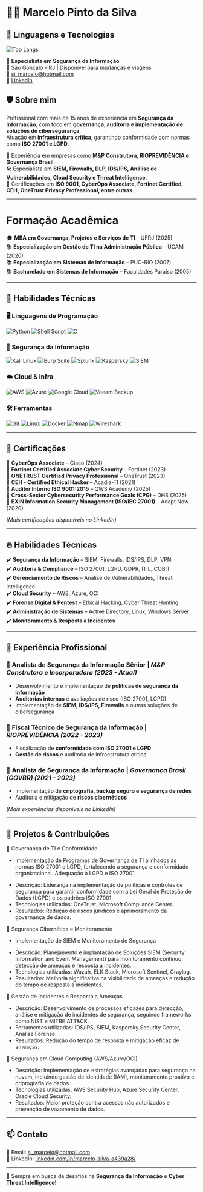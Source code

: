 # 👨‍💻 Marcelo Pinto da Silva

## 🚀 Linguagens e Tecnologias

[![Top Langs](https://github-readme-stats.vercel.app/api/top-langs/?username=marcelosilva75&layout=compact&langs_count=8&theme=dark)](https://github.com/marcelosilva75)

🔐 **Especialista em Segurança da Informação**  
📍 São Gonçalo – RJ | Disponível para mudanças e viagens  
📧 [si_marcelo@hotmail.com](mailto:si_marcelo@hotmail.com)  
🔗 [LinkedIn](https://www.linkedin.com/in/marcelo-silva-a439a28/)  

## 🛡️ Sobre mim
Profissional com mais de 15 anos de experiência em **Segurança da Informação**, com foco em **governança, auditoria e implementação de soluções de cibersegurança**.  
Atuação em **infraestrutura crítica**, garantindo conformidade com normas como **ISO 27001 e LGPD**.  

💼 Experiência em empresas como **M&P Construtora, RIOPREVIDÊNCIA e Governança Brasil**.  
🛠️ Especialista em **SIEM, Firewalls, DLP, IDS/IPS, Análise de Vulnerabilidades, Cloud Security e Threat Intelligence**.  
📜 Certificações em **ISO 9001, CyberOps Associate, Fortinet Certified, CEH, OneTrust Privacy Professional, entre outras**.  

---


# Formação Acadêmica  

🎓 **MBA em Governança, Projetos e Serviços de TI** – UFRJ (2025)  
📚 **Especialização em Gestão de TI na Administração Pública** – UCAM (2020)  
📚 **Especialização em Sistemas de Informação** – PUC-RIO (2007)  
📚 **Bacharelado em Sistemas de Informação** – Faculdades Paraíso (2005)  

 
---
## 🚀 Habilidades Técnicas  

### 🖥️ Linguagens de Programação  
![Python](https://img.shields.io/badge/Python-3776AB?style=for-the-badge&logo=python&logoColor=white)
![Shell Script](https://img.shields.io/badge/Shell_Script-121011?style=for-the-badge&logo=gnu-bash&logoColor=white)
![C](https://img.shields.io/badge/C-00599C?style=for-the-badge&logo=c&logoColor=white)

### 🔐 Segurança da Informação  
![Kali Linux](https://img.shields.io/badge/Kali_Linux-557C94?style=for-the-badge&logo=kalilinux&logoColor=white)
![Burp Suite](https://img.shields.io/badge/Burp_Suite-FE7A16?style=for-the-badge&logo=burp-suite&logoColor=white)
![Splunk](https://img.shields.io/badge/Splunk-000000?style=for-the-badge&logo=splunk&logoColor=white)
![Kaspersky](https://img.shields.io/badge/Kaspersky-008000?style=for-the-badge&logo=kaspersky&logoColor=white)
![SIEM](https://img.shields.io/badge/SIEM-FF5733?style=for-the-badge&logo=security&logoColor=white)

### ☁️ Cloud & Infra  
![AWS](https://img.shields.io/badge/AWS-232F3E?style=for-the-badge&logo=amazon-aws&logoColor=white)
![Azure](https://img.shields.io/badge/Microsoft_Azure-0089D6?style=for-the-badge&logo=microsoft-azure&logoColor=white)
![Google Cloud](https://img.shields.io/badge/Google_Cloud-4285F4?style=for-the-badge&logo=google-cloud&logoColor=white)
![Veeam Backup](https://img.shields.io/badge/Veeam_Backup-00B336?style=for-the-badge&logo=veeam&logoColor=white)

### 🛠️ Ferramentas  
![Git](https://img.shields.io/badge/Git-F05032?style=for-the-badge&logo=git&logoColor=white)
![Linux](https://img.shields.io/badge/Linux-FCC624?style=for-the-badge&logo=linux&logoColor=black)
![Docker](https://img.shields.io/badge/Docker-2496ED?style=for-the-badge&logo=docker&logoColor=white)
![Nmap](https://img.shields.io/badge/Nmap-004A99?style=for-the-badge&logo=nmap&logoColor=white)
![Wireshark](https://img.shields.io/badge/Wireshark-1679A7?style=for-the-badge&logo=wireshark&logoColor=white)

---

## 🏅 Certificações
🔹 **CyberOps Associate** – Cisco (2024)  
🔹 **Fortinet Certified Associate Cyber Security** – Fortinet (2023)  
🔹 **ONETRUST Certified Privacy Professional** – OneTrust (2023)  
🔹 **CEH - Certified Ethical Hacker** – Acadia-TI (2021)  
🔹 **Auditor Interno ISO 9001:2015** – QWS Academy (2025)  
🔹 **Cross-Sector Cybersecurity Performance Goals (CPG)** – DHS (2025)  
🔹 **EXIN Information Security Management (ISO/IEC 27001)** – Adapt Now (2020)  

_(Mais certificações disponíveis no LinkedIn)_  

---

## 🔥 Habilidades Técnicas
✔️ **Segurança da Informação** – SIEM, Firewalls, IDS/IPS, DLP, VPN  
✔️ **Auditoria & Compliance** – ISO 27001, LGPD, GDPR, ITIL, COBIT  
✔️ **Gerenciamento de Riscos** – Análise de Vulnerabilidades, Threat Intelligence  
✔️ **Cloud Security** – AWS, Azure, OCI  
✔️ **Forense Digital & Pentest** – Ethical Hacking, Cyber Threat Hunting  
✔️ **Administração de Sistemas** – Active Directory, Linux, Windows Server  
✔️ **Monitoramento & Resposta a Incidentes**  

---

## 📌 Experiência Profissional

### 🔹 **Analista de Segurança da Informação Sênior** | *M&P Construtora e Incorporadora (2023 - Atual)*  
- Desenvolvimento e implementação de **políticas de segurança da informação**  
- **Auditorias internas** e avaliações de risco (ISO 27001, LGPD)  
- Implementação de **SIEM, IDS/IPS, Firewalls** e outras soluções de cibersegurança  

### 🔹 **Fiscal Técnico de Segurança da Informação** | *RIOPREVIDÊNCIA (2022 - 2023)*  
- Fiscalização de **conformidade com ISO 27001 e LGPD**  
- **Gestão de riscos** e auditoria de infraestrutura crítica  

### 🔹 **Analista de Segurança da Informação** | *Governança Brasil (GOVBR) (2021 - 2023)*  
- Implementação de **criptografia, backup seguro e segurança de redes**  
- Auditoria e mitigação de **riscos cibernéticos**  

_(Mais experiências disponíveis no LinkedIn)_  

---

## 🚀 Projetos & Contribuições

🔸 Governança de TI e Conformidade
- Implementação de Programas de Governança de TI alinhados às normas ISO 27001 e LGPD, fortalecendo a segurança e conformidade organizacional.
Adequação à LGPD e ISO 27001
 * Descrição: Liderança na implementação de políticas e controles de segurança para garantir conformidade com a Lei Geral de Proteção de Dados (LGPD) e os padrões ISO 27001.
 * Tecnologias utilizadas: OneTrust, Microsoft Compliance Center.
* Resultados: Redução de riscos jurídicos e aprimoramento da governança de dados.

🔸 Segurança Cibernética e Monitoramento
- Implementação de SIEM e Monitoramento de Segurança
 * Descrição: Planejamento e implantação de Soluções SIEM (Security Information and Event Management) para monitoramento contínuo, detecção de ameaças e resposta a incidentes.
 * Tecnologias utilizadas: Wazuh, ELK Stack, Microsoft Sentinel, Graylog.
 * Resultados: Melhoria significativa na visibilidade de ameaças e redução do tempo de resposta a incidentes.

🔸 Gestão de Incidentes e Resposta a Ameaças
* Descrição: Desenvolvimento de processos eficazes para detecção, análise e mitigação de incidentes de segurança, seguindo frameworks como NIST e MITRE ATT&CK.
* Ferramentas utilizadas: IDS/IPS, SIEM, Kaspersky Security Center, Análise Forense.
* Resultados: Redução do tempo de resposta e mitigação eficaz de ameaças.

🔸 Segurança em Cloud Computing (AWS/Azure/OCI)
 * Descrição: Implementação de estratégias avançadas para segurança na nuvem, incluindo gestão de identidade (IAM), monitoramento proativo e criptografia de dados.
 * Tecnologias utilizadas: AWS Security Hub, Azure Security Center, Oracle Cloud Security.
 * Resultados: Maior proteção contra acessos não autorizados e prevenção de vazamento de dados.

---

## 📫 Contato
📧 Email: [si_marcelo@hotmail.com](mailto:si_marcelo@hotmail.com)  
🔗 LinkedIn: [linkedin.com/in/marcelo-silva-a439a28/](https://www.linkedin.com/in/marcelo-silva-a439a28/)  

---
🚀 Sempre em busca de desafios na **Segurança da Informação** e **Cyber Threat Intelligence**!

